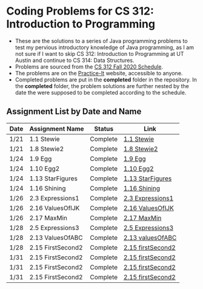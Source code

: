 # Coding Problems for CS 312: Introduction to Programming

* These are the solutions to a series of Java programming problems to test my pervious introductory knowledge of Java programming, as I am not sure if I want to skip CS 312: Introduction to Programming at UT Austin and continue to CS 314: Data Structures.
* Problems are sourced from the [CS 312 Fall 2020 Schedule](https://www.cs.utexas.edu/~scottm/cs312/schedule.htm).
* The problems are on the [Practice-It](https://practiceit.cs.washington.edu/) website, accessible to anyone.
* Completed problems are put in the **completed** folder in the repository. In the **completed** folder, the problem solutions are further nested by the date the were supposed to be completed according to the schedule.

## Assignment List by Date and Name

| Date | Assignment Name   | Status   | Link                                                                                               |
|------|-------------------|----------|----------------------------------------------------------------------------------------------------|
| 1/21 | 1.1 Stewie        | Complete | [1.1 Stewie](https://practiceit.cs.washington.edu/problem/view/bjp5/chapter1/e1-Stewie)            |
| 1/21 | 1.8 Stewie2       | Complete | [1.8 Stewie2](https://practiceit.cs.washington.edu/problem/view/bjp5/chapter1/e8-Stewie2)          |
| 1/24 | 1.9 Egg           | Complete | [1.9 Egg](https://practiceit.cs.washington.edu/problem/view/bjp5/chapter1/e9-Egg)                  |
| 1/24 | 1.10 Egg2         | Complete | [1.10 Egg2](https://practiceit.cs.washington.edu/problem/view/bjp5/chapter1/e10-Egg2)              |
| 1/24 | 1.13 StarFigures  | Complete | [1.13 StarFigures](https://practiceit.cs.washington.edu/problem/view/bjp5/chapter1/e13-StarFigures)|
| 1/24 | 1.16 Shining      | Complete | [1.16 Shining](https://practiceit.cs.washington.edu/problem/view/bjp5/chapter1/e16-Shining)        |
| 1/26 | 2.3 Expressions1  | Complete | [2.3 Expressions1](https://practiceit.cs.washington.edu/problem/view/bjp5/chapter2/s3-expressions1)|
| 1/26 | 2.16 ValuesOfIJK  | Complete | [2.16 ValuesOfIJK](https://practiceit.cs.washington.edu/problem/view/bjp5/chapter2/s16-valuesOfIJK)|
| 1/26 | 2.17 MaxMin       | Complete | [2.17 MaxMin](https://practiceit.cs.washington.edu/problem/view/bjp5/chapter2/s17-maxMin)          |
| 1/28 | 2.5 Expressions3  | Complete | [2.5 Expressions3](https://practiceit.cs.washington.edu/problem/view/bjp5/chapter2/s17-maxMin)     |
| 1/28 | 2.13 ValuesOfABC  | Complete | [2.13 valuesOfABC](https://practiceit.cs.washington.edu/problem/view/bjp5/chapter2/s17-maxMin)     |
| 1/28 | 2.15 FirstSecond2 | Complete | [2.15 firstSecond2](https://practiceit.cs.washington.edu/problem/view/bjp5/chapter2/s17-maxMin)    |
| 1/31 | 2.15 FirstSecond2 | Complete | [2.15 firstSecond2](https://practiceit.cs.washington.edu/problem/view/bjp5/chapter2/s17-maxMin)    |
| 1/31 | 2.15 FirstSecond2 | Complete | [2.15 firstSecond2](https://practiceit.cs.washington.edu/problem/view/bjp5/chapter2/s17-maxMin)    |
| 1/31 | 2.15 FirstSecond2 | Complete | [2.15 firstSecond2](https://practiceit.cs.washington.edu/problem/view/bjp5/chapter2/s17-maxMin)    |
